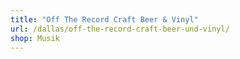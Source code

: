```yaml
---
title: "Off The Record Craft Beer & Vinyl"
url: /dallas/off-the-record-craft-beer-und-vinyl/
shop: Musik
---
```

